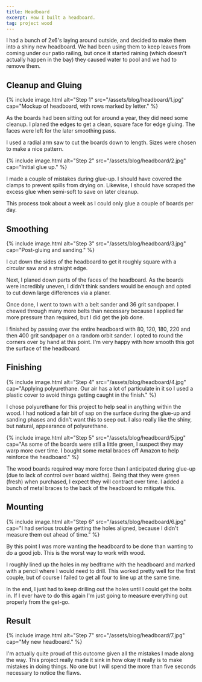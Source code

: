 ```yaml
---
title: Headboard
excerpt: How I built a headboard.
tag: project wood
---
```


I had a bunch of 2x6's laying around outside, and decided to make them into a shiny new headboard.
We had been using them to keep leaves from coming under our patio railing, but once it started raining (which doesn't actually happen in the bay) they caused water to pool and we had to remove them.

## Cleanup and Gluing

{% include image.html alt="Step 1" src="/assets/blog/headboard/1.jpg" cap="Mockup of headboard, with rows marked by letter." %}

As the boards had been sitting out for around a year, they did need some cleanup.
I planed the edges to get a clean, square face for edge gluing.
The faces were left for the later smoothing pass.

I used a radial arm saw to cut the boards down to length.
Sizes were chosen to make a nice pattern.

{% include image.html alt="Step 2" src="/assets/blog/headboard/2.jpg" cap="Initial glue up." %}

I made a couple of mistakes during glue-up.
I should have covered the clamps to prevent spills from drying on.
Likewise, I should have scraped the excess glue when semi-soft to save on later cleanup.

This process took about a week as I could only glue a couple of boards per day.

## Smoothing

{% include image.html alt="Step 3" src="/assets/blog/headboard/3.jpg" cap="Post-gluing and sanding." %}

I cut down the sides of the headboard to get it roughly square with a circular saw and a straight edge.

Next, I planed down parts of the faces of the headboard.
As the boards were incredibly uneven, I didn't think sanders would be enough and opted to cut down large differences via a planer.

Once done, I went to town with a belt sander and 36 grit sandpaper.
I chewed through many more belts than necessary because I applied far more pressure than required, but I did get the job done.

I finished by passing over the entire headboard with 80, 120, 180, 220 and then 400 grit sandpaper on a random orbit sander.
I opted to round the corners over by hand at this point.
I'm very happy with how smooth this got the surface of the headboard.

## Finishing

{% include image.html alt="Step 4" src="/assets/blog/headboard/4.jpg" cap="Applying polyurethane. Our air has a lot of particulate in it so I used a plastic cover to avoid things getting caught in the finish." %}

I chose polyurethane for this project to help seal in anything within the wood.
I had noticed a fair bit of sap on the surface during the glue-up and sanding phases and didn't want this to seep out.
I also really like the shiny, but natural, appearance of polyurethane.

{% include image.html alt="Step 5" src="/assets/blog/headboard/5.jpg" cap="As some of the boards were still a little green, I suspect they may warp more over time. I bought some metal braces off Amazon to help reinforce the headboard." %}

The wood boards required way more force than I anticipated during glue-up (due to lack of control over board widths).
Being that they were green (fresh) when purchased, I expect they will contract over time.
I added a bunch of metal braces to the back of the headboard to mitigate this.

## Mounting

{% include image.html alt="Step 6" src="/assets/blog/headboard/6.jpg" cap="I had serious trouble getting the holes aligned, because I didn't measure them out ahead of time." %}

By this point I was more wanting the headboard to be done than wanting to do a good job.
This is the worst way to work with wood.

I roughly lined up the holes in my bedframe with the headboard and marked with a pencil where I would need to drill.
This worked pretty well for the first couple, but of course I failed to get all four to line up at the same time.

In the end, I just had to keep drilling out the holes until I could get the bolts in.
If I ever have to do this again I'm just going to measure everything out properly from the get-go.

## Result

{% include image.html alt="Step 7" src="/assets/blog/headboard/7.jpg" cap="My new headboard." %}

I'm actually quite proud of this outcome given all the mistakes I made along the way.
This project really made it sink in how okay it really is to make mistakes in doing things.
No one but I will spend the more than five seconds necessary to notice the flaws.
